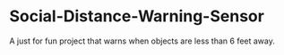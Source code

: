 # Social-Distance-Warning-Sensor
A just for fun project that warns when objects are less than 6 feet away.
